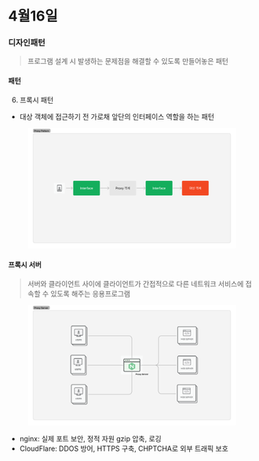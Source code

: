 # 4월16일

### 디자인패턴

> 프로그램 설계 시 발생하는 문제점을 해결할 수 있도록 만들어놓은 패턴

#### 패턴

6. 프록시 패턴

* 대상 객체에 접근하기 전 가로채 앞단의 인터페이스 역할을 하는 패턴

<figure><img src="../../.gitbook/assets/proxy_pattern.png" alt=""><figcaption></figcaption></figure>



#### 프록시 서버

> 서버와 클라이언트 사이에 클라이언트가 간접적으로 다른 네트워크 서비스에 접속할 수 있도록 해주는 응용프로그램

<figure><img src="../../.gitbook/assets/proxy_server.png" alt=""><figcaption></figcaption></figure>

* nginx: 실제 포트 보안, 정적 자원 gzip 압축, 로깅
* CloudFlare: DDOS 방어, HTTPS 구축, CHPTCHA로 외부 트래픽 보호
